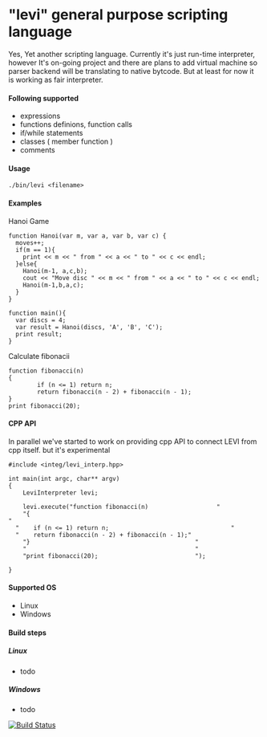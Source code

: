 # "levi" general purpose scripting language

Yes, Yet another scripting language.
Currently it's just run-time interpreter, however 
It's on-going project and there are plans to add virtual machine so parser backend will be translating to native bytcode. But at least for now it is working as fair interpreter. 

#### Following supported
* expressions
* functions definions, function calls
* if/while statements
* classes ( member function )
* comments

#### Usage
`./bin/levi <filename>`

#### Examples

Hanoi Game
```
function Hanoi(var m, var a, var b, var c) {
  moves++;
  if(m == 1){
    print << m << " from " << a << " to " << c << endl;
  }else{  
    Hanoi(m-1, a,c,b);
    cout << "Move disc " << m << " from " << a << " to " << c << endl;
    Hanoi(m-1,b,a,c);
  }
}

function main(){
  var discs = 4;
  var result = Hanoi(discs, 'A', 'B', 'C');
  print result;
}
```

Calculate fibonacii
```
function fibonacci(n)
{
        if (n <= 1) return n;
        return fibonacci(n - 2) + fibonacci(n - 1);
}
print fibonacci(20);
```

#### CPP API
In parallel we've started to work on providing cpp API to connect LEVI from cpp itself. 
but it's experimental

```
#include <integ/levi_interp.hpp>

int main(int argc, char** argv)
{
	LeviInterpreter levi;

	levi.execute("function fibonacci(n)				      "
	"{												                      "
  "    if (n <= 1) return n;						          "
  "    return fibonacci(n - 2) + fibonacci(n - 1);"
	"}                                              "
	"                                               "
	"print fibonacci(20);                           ");

}
```

#### Supported OS
* Linux
* Windows

#### Build steps
##### Linux
* todo

##### Windows
* todo

[![Build Status](https://travis-ci.org/nagaina/diploma.svg?branch=master)](https://travis-ci.org/nagaina/diploma)


